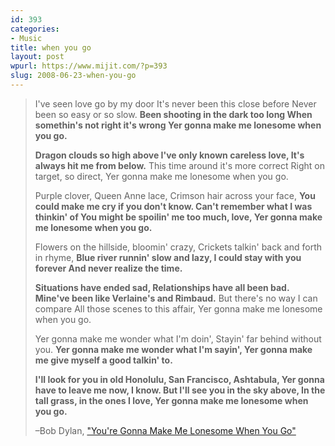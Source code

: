 ```yaml
---
id: 393
categories:
- Music
title: when you go
layout: post
wpurl: https://www.mijit.com/?p=393
slug: 2008-06-23-when-you-go
---
```

<blockquote>I've seen love go by my door
It's never been this close before
Never been so easy or so slow.
<strong>Been shooting in the dark too long
When somethin's not right it's wrong
Yer gonna make me lonesome when you go.</strong>

<strong>Dragon clouds so high above
I've only known careless love,
It's always hit me from below.</strong>
This time around it's more correct
Right on target, so direct,
Yer gonna make me lonesome when you go.

Purple clover, Queen Anne lace,
Crimson hair across your face,
<strong>You could make me cry if you don't know.
Can't remember what I was thinkin' of
You might be spoilin' me too much, love,
Yer gonna make me lonesome when you go.</strong>

Flowers on the hillside, bloomin' crazy,
Crickets talkin' back and forth in rhyme,
<strong>Blue river runnin' slow and lazy,
I could stay with you forever
And never realize the time.

Situations have ended sad,
Relationships have all been bad.
Mine've been like Verlaine's and Rimbaud.</strong>
But there's no way I can compare
All those scenes to this affair,
Yer gonna make me lonesome when you go.

Yer gonna make me wonder what I'm doin',
Stayin' far behind without you.
<strong>Yer gonna make me wonder what I'm sayin',
Yer gonna make me give myself a good talkin' to.</strong>

<strong>I'll look for you in old Honolulu,
San Francisco, Ashtabula,
Yer gonna have to leave me now, I know.
But I'll see you in the sky above,
In the tall grass, in the ones I love,
Yer gonna make me lonesome when you go.</strong>

–Bob Dylan, <a href="https://www.amazon.com/exec/obidos/ASIN/B0000C8AVM/ref=nosim/mijitcom">"You're Gonna Make Me Lonesome When You Go"</a></blockquote>
